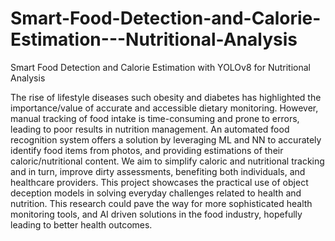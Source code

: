 # Smart-Food-Detection-and-Calorie-Estimation---Nutritional-Analysis
Smart Food Detection and Calorie Estimation with YOLOv8 for Nutritional Analysis




The rise of lifestyle diseases such obesity and diabetes has highlighted the importance/value of accurate and accessible dietary monitoring. However, manual tracking of food intake is time-consuming and prone to errors, leading to poor results in nutrition management. An automated food recognition system offers a solution by leveraging ML and NN to accurately identify food items from photos, and providing estimations of their caloric/nutritional content. We aim to simplify caloric and nutritional tracking and in turn, improve dirty assessments, benefiting both individuals, and healthcare providers. This project showcases the practical use of object deception models in solving everyday challenges related to health and nutrition. This research could pave the way for more sophisticated health monitoring tools, and AI driven solutions in the food industry, hopefully leading to better health outcomes. 
